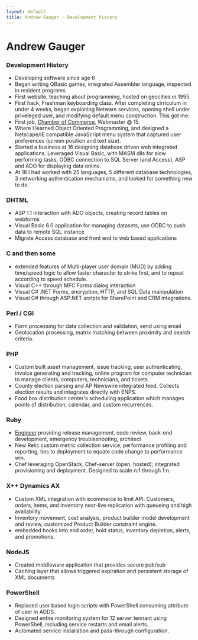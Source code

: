 ```yaml
---
layout: default
title: Andrew Gauger - Development history
---
```


Andrew Gauger
=============

### Development History
* Developing software since age 6
* Began writing QBasic games, integrated Assembler language, inspected in resident programs
* First website, teaching about programming, hosted on geocities in 1995.  
* First hack, Freshman keyboarding class.  After completing cirriculum in under 4 weeks, began exploiting Netware services, opening shell under priveleged user, and modifying default menu construction.  This got me:
* First job, [Chamber of Commerce](www.havasuchamber.com), Webmaster @ 15.
* Where I learned Object Oriented Programming, and designed a Netscape/IE compatible JavaScript menu system that captured user preferences (screen position and text size).
* Started a business at 16 designing database driven web integrated applications.  Leveraged Visual Basic, with MASM dlls for slow performing tasks, ODBC connection to SQL Server (and Access), ASP and ADO for displaying data online.
* At 18 I had worked with 25 languages, 5 different database technologies, 3 networking authentication mechanisms, and looked for something new to do.

### DHTML
* ASP 1.1 interaction with ADO objects, creating record tables on webforms
* Visual Basic 6.0 application for managing datasets, use ODBC to push data to remote SQL instance
* Migrate Access database and front end to web based applications

### C and then some
* extended features of Multi-player user domain (MUD) by adding time/speed logic to allow faster character to strike first, and to repeat according to speed schedule.
* Visual C++ through MFC Forms dialog interaction
* Visual C# .NET Forms, encryption, HTTP, and SQL Data manipulation
* Visual C# through ASP.NET scripts for SharePoint and CRM integrations.

### Perl / CGI
* Form processing for data collection and validation, send using email
* Geolocation processing, matrix matching between proximity and search criteria.  

### PHP
* Custom built asset management, issue tracking, user authenticating, invoice generating and tracking, online program for computer technician to manage clients, computers, technicians, and tickets.
* County election parsing and AP Newswire integrated feed.  Collects election results and integrates directly with ENPS.
* Food box distribution center's scheduling application which manages points of distribution, calendar, and custom recurrences.

### Ruby
* [Engineer](www.rejuvenation.com) providing release management, code review, back-end development, emergency troubleshooting, architect
* New Relic custom metric collection service, performance profiling and reporting, ties to deployment to equate code change to performance win.
* Chef leveraging OpenStack, Chef-server (open, hosted); integrated provisioning and deployment.  Designed to scale n:1 through 1:n.

### X++ Dynamics AX
* Custom XML integration with ecommerce to limit API.  Customers, orders, items, and inventory near-live replication with queueing and high availability.
* Inventory movement, cost analysis, product builder model development and review, customized Product Builder constraint engine.
* embedded hooks into end order, hold status, inventory depletion, alerts, and promotions.

### NodeJS
* Created middleware application that provides secure pub/sub
* Caching layer that allows triggered expiration and persistent storage of XML documents

### PowerShell
* Replaced user based login scripts with PowerShell consuming attribute of user in ADDS.
* Designed entire monitoring system for 12 server tennant using PowerShell, including service restarts and email alerts.
* Automated service installation and pass-through configuration.
